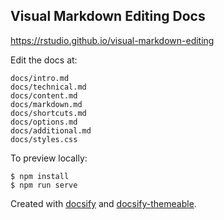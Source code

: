 ## Visual Markdown Editing Docs

<https://rstudio.github.io/visual-markdown-editing>

Edit the docs at:

    docs/intro.md
    docs/technical.md
    docs/content.md
    docs/markdown.md
    docs/shortcuts.md
    docs/options.md
    docs/additional.md
    docs/styles.css

To preview locally:

``` {.bash}
$ npm install
$ npm run serve
```

Created with [docsify](https://docsify.js.org/) and [docsify-themeable](https://jhildenbiddle.github.io/). 


